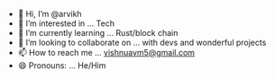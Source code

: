 - 👋 Hi, I’m @arvikh
- 👀 I’m interested in ... Tech
- 🌱 I’m currently learning ... Rust/block chain
- 💞️ I’m looking to collaborate on ... with devs and wonderful projects
- 📫 How to reach me ... vishnuavm5@gmail.com
- 😄 Pronouns: ... He/Him


<!---
arvikh/arvikh is a ✨ special ✨ repository because its `README.md` (this file) appears on your GitHub profile.
You can click the Preview link to take a look at your changes.
--->
